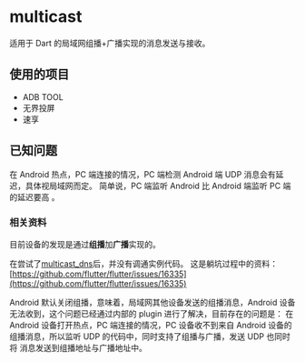 # multicast

适用于 Dart 的局域网组播+广播实现的消息发送与接收。

## 使用的项目
- ADB TOOL
- 无界投屏
- 速享
## 已知问题

在 Android  热点，PC 端连接的情况，PC 端检测 Android 端 UDP 消息会有延迟，具体视局域网而定。
简单说，PC 端监听 Android 比 Android 端监听 PC 端的延迟要高 。

### 相关资料

目前设备的发现是通过**组播**加**广播**实现的。

在尝试了[multicast_dns](https://github.com/flutter/packages/tree/master/packages/multicast_dns)后，并没有调通实例代码。
这是躺坑过程中的资料：[https://github.com/flutter/flutter/issues/16335](https://github.com/flutter/flutter/issues/16335)

Android 默认关闭组播，意味着，局域网其他设备发送的组播消息，Android 设备无法收到，这个问题已经通过内部的 plugin 进行了解决，目前存在的问题是：
在 Android 设备打开热点，PC 端连接的情况，PC 设备收不到来自 Android 设备的组播消息，所以监听 UDP 的代码中，同时支持了组播与广播，发送 UDP 也同时将
消息发送到组播地址与广播地址中。
